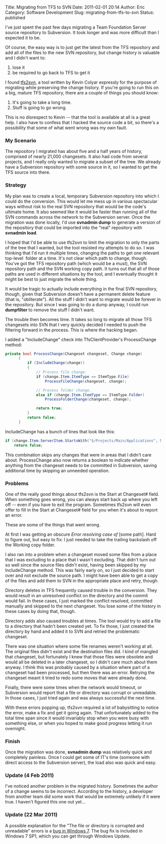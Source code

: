 Title: Migrating from TFS to SVN
Date: 2011-02-01 20:14
Author: Eric
Category: Software Development
Slug: migrating-from-tfs-to-svn
Status: published

I've just spent the past few days migrating a Team Foundation Server
source repository to Subversion. It took longer and was more difficult
than I expected it to be.

<!--more-->

Of course, the easy way is to just get the latest from the TFS
repository and add all of the files to the new SVN repository, but
change history is valuable and I didn't want to:

1.  lose it
2.  be required to go back to TFS to get it

I found [tfs2svn](http://sourceforge.net/projects/tfs2svn/), a tool
written by Kevin Colyar expressly for the purpose of migrating while
preserving the change history. If you're going to run this on a big,
mature TFS repository, there are a couple of things you should know:

1.  It's going to take a long time.
2.  Stuff is going to go wrong.

This is no disrespect to Kevin -- that the tool is available at all is a
great help. I also have to confess that I hacked the source code a bit,
so there's a possibility that some of what went wrong was my own fault.

### My Scenario

The repository I migrated has about five and a half years of history,
comprised of nearly 21,000 changesets. It also had code from several
projects, and I really only wanted to migrate a subset of the tree. We
already have a Subversion repository with some source in it, so I wanted
to get the TFS source into there.

### Strategy

My plan was to create a local, temporary Subversion repository into
which I could do the conversion. This would let me mess up in various
spectacular ways without risk to the real SVN repository that would be
the code's ultimate home. It also seemed like it would be faster than
running all of the SVN commands across the network to the Subversion
server. Once the migration was done locally, I'd use **svnadmin dump**
to generate a version of the repository that could be imported into the
"real" repository with **svnadmin load**.

I hoped that I'd be able to use tfs2svn to limit the migration to only
the parts of the tree that I wanted, but the tool resisted my attempts
to do so. I was thinking that I'd run it multiple times, changing the
paths to get one relevant top-level  folder at a time. It's not clear
which path to change, though. You've got the TFS repository path (which
would be a must), the SVN repository path and the SVN working copy path.
It turns out that all of those paths are used in different situations by
the tool, and I eventually thought it might be best to just migrate the
whole thing.

It would be tragic to actually include everything in the final SVN
repository, though, given that Subversion doesn't have a permanent
delete feature (that is, "obliterate"). All the stuff I didn't want to
migrate would be forever in the repository. But since I was going to do
a dump anyway, I could run **dumpfilter** to remove the stuff I didn't
want.

The trouble then becomes time. It takes so long to migrate all those TFS
changesets into SVN that I very quickly decided I needed to push the
filtering forward in the process. This is where the hacking began.

I added a "IncludeChange" check into TfsClientProvider's ProcessChange
method:

```csharp
private bool ProcessChange(Changeset changeset, Change change)
      {
          if (IncludeChange(change))
          {
              // Process file change.
              if (change.Item.ItemType == ItemType.File)
                  ProcessFileChange(changeset, change);

              // Process folder change.
              else if (change.Item.ItemType == ItemType.Folder)
                  ProcessFolderChange(changeset, change);

              return true;
          }
          return false;
      }
```

IncludeChange has a bunch of lines that look like this:

```csharp
if (change.Item.ServerItem.StartsWith("$/Projects/Main/Applications", StringComparison.OrdinalIgnoreCase))
    return false;
```

This combination skips any changes that were in areas that I didn't care
about. ProcessChange also now returns a boolean to indicate whether
anything from the changeset needs to be committed in Subversion, saving
additional time by skipping an unneeded operation.

### Problems

One of the really good things about tfs2svn is the Start at Changeset\#
field. When something goes wrong, you can always start back up where you
left off -- even if you have to exit the program. Sometimes tfs2svn will
even offer to fill in the Start at Changeset\# field for you when it's
about to report an error.

These are some of the things that went wrong.

At first I was getting an obscure *Error resolving case of* \[some
path\]. Hard to figure out, but easy to fix: I just needed to take the
trailing backslash off the Working copy folder.

I also ran into a problem when a changeset moved some files from a place
that I was excluding to a place that I wasn't excluding. That didn't
turn out so well since the source files didn't exist, having been
skipped by my IncludeChange method. This was fairly early on, so I just
decided to start over and not exclude the source path. I might have been
able to get a copy of the files and add them to SVN in the appropriate
place and retry, though.

Directory deletes in TFS frequently caused trouble in the conversion.
They would result in an unresolved conflict on the directory and the
commit would fail. In these cases, I just marked the conflict resolved,
committed manually and skipped to the next changeset. You lose some of
the history in these cases by doing that, though.

Directory adds also caused troubles at times. The tool would try to add
a file to a directory that hadn't been created yet. To fix those, I just
created the directory by hand and added it to SVN and retried the
problematic changeset.

There was one situation where some file renames weren't working at all.
The original files didn't exist and the destination files did. I kind of
mangled that changeset, but fortunately I knew that those files were
obsolete and would all be deleted in a later changeset, so I didn't care
much about them anyway. I think this was probably caused by a situation
where part of a changeset had been processed, but then there was an
error. Retrying the changeset meant it tried to redo some moves that
were already done.

Finally, there were some times when the network would timeout, or
Subversion would report that a file or directory was corrupt or
unreadable. In those cases, I just tried again and was always successful
the next time.

With these errors popping up, tfs2svn required a lot of babysitting to
notice the error, make a fix and get it going again. That unfortunately
added to the total time span since it would invariably stop when you
were busy with something else, or when you hoped to make good progress
letting it run overnight.

### Finish

Once the migration was done, **svnadmin dump** was relatively quick and
completely painless. Once I could get some of IT's time (someone with
direct access to the Subversion server), the load also was quick and
easy.

### Update (4 Feb 2011)

I've noticed another problem in the migrated history. Sometimes the
author of a change seems to be incorrect. According to the history, a
developer from another team did some work that would be extremely
unlikely if it were true. I haven't figured this one out yet...

### Update (22 Mar 2011)

A possible explanation for the "The file or directory is corrupted and
unreadable" errors is a [bug in Windows
7](http://social.technet.microsoft.com/Forums/en/w7itprogeneral/thread/df935a52-a0a9-4f67-ac82-bc39e0585148).
The bug fix is included in Windows 7 SP1, which you can get through
Windows Update.
